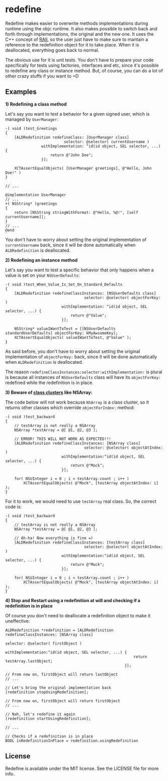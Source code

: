 redefine
========

Redefine makes easier to overwrite methods implementations during runtime using the objc runtime. It also makes possible to switch back and forth through implementations, the original and the new one. It uses the C++ concept of [RAII](http://en.wikibooks.org/wiki/C%2B%2B_Programming/RAII "RAII"), so the user just have to make sure to mantain a reference to the redefinition object for it to take place. When it is deallocated, everything goes back to normal.

The obvious use for it is unit tests. You don't have to prepare your code specifically for tests using factories, interfaces and etc, since it's possible to redefine any class or instance method. But, of course, you can do a lot of other crazy stuffs if you want to =D

Examples
--------

**1) Redefining a class method**

Let's say you want to test a behavior for a given signed user, which is managed by ```UserManager```:

```objc
-( void )test_Greetings
{
    [ALDRedefinition redefineClass: [UserManager class]
                          selector: @selector( currentUsername )
                withImplementation: ^id(id object, SEL selector, ...) {
                    return @"John Doe";
                }];
             
    XCTAssertEqualObjects( [UserManager greetings], @"Hello, John Doe!" )
}

// ...

@implementation UserManager 
// ...
+( NSString* )greetings
{
    return [NSString stringWithFormat: @"Hello, %@!", [self currentUsername]];
}
// ...
@end
```

You don't have to worry about setting the original implementation of ```currentUsername``` back, since it will be done automatically when ```ALDRedefinition``` is deallocated.

**2) Redefining an instance method**

Let's say you want to test a specific behavior that only happens when a value is set on your ```NSUserDefaults```:

```objc
-( void )test_When_Value_Is_Set_On_Standard_Defaults
{
    [ALDRedefinition redefineClassInstances: [NSUserDefaults class]
                                   selector: @selector( objectForKey: )
                         withImplementation: ^id(id object, SEL selector, ...) {
                             return @"Value";
                         }];
    
    NSString* valueIWantToTest = [[NSUserDefaults standardUserDefaults] objectForKey: kMyAwsomeKey];
    XCTAssertEqualObjects( valueIWantToTest, @"Value" );
}
```

As said before, you don't have to worry about setting the original implementation of ```objectForKey:``` back, since it will be done automatically when ```ALDRedefinition``` is deallocated.

The reason ```redefineClassInstances:selector:withImplementation:``` is plural is because all instances of ```NSUserDefaults``` class will have its ```objectForKey:``` redefined while the redefinition is in place.

**3) Beware of [class clusters](https://developer.apple.com/library/ios/documentation/general/conceptual/CocoaEncyclopedia/ClassClusters/ClassClusters.html "Class Cluster") like NSArray:**

The code below will not work because ```NSArray``` is a class cluster, so it returns other classes which override ```objectForIndex:``` method:

```objc
-( void )test_backward
{
    // testArray is not really a NSArray
    NSArray *testArray = @[ @1, @2, @3 ];

    // ERROR! THIS WILL NOT WORK AS EXPECTED!!!
    [ALDRedefinition redefineClassInstances: [NSArray class]
                                   selector: @selector( objectAtIndex: )
                         withImplementation:^id(id object, SEL selector, ...) {
                             return @"Mock";
                         }];
    
    for( NSUInteger i = 0 ; i < testArray.count ; i++ )
        XCTAssertEqualObjects( @"Mock", [testArray objectAtIndex: i] );
}
```

For it to work, we would need to use ```testArray``` real class. So, the correct code is:

```objc
-( void )test_backward
{
    // testArray is not really a NSArray
    NSArray *testArray = @[ @1, @2, @3 ];

    // Ah-ha! Now everything is fine =)
    [ALDRedefinition redefineClassInstances: [testArray class]
                                   selector: @selector( objectAtIndex: )
                         withImplementation:^id(id object, SEL selector, ...) {
                             return @"Mock";
                         }];
    
    for( NSUInteger i = 0 ; i < testArray.count ; i++ )
        XCTAssertEqualObjects( @"Mock", [testArray objectAtIndex: i] );
}
```

**4) Stop and Restart using a redefinition at will and checking if a redefinition is in place**

Of course you don't need to deallocate a redefinition object to make it uneffective:

```objc
ALDRedefinition *redefinition = [ALDRedefinition redefineClassInstances: [NSArray class]
                                                               selector: @selector( firstObject )
                                                     withImplementation:^id(id object, SEL selector, ...) {
                                                         return testArray.lastObject;
                                                     }];
                                                     
// From now on, firstObject will return lastObject
// ...

// Let's bring the original implementation back
[redefinition stopUsingRedefinition];

// From now on, firstObject will return firstObject
// ...

// Nah, let's redefine it again
[redefinition startUsingRedefinition];

// ...

// Checks if a redefinition is in place
BOOL isRedefinitionInPlace = redefinition.usingRedefinition
```

License
-------

Redefine is available under the MIT license. See the LICENSE file for more info.
